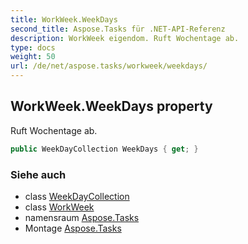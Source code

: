 ```yaml
---
title: WorkWeek.WeekDays
second_title: Aspose.Tasks für .NET-API-Referenz
description: WorkWeek eigendom. Ruft Wochentage ab.
type: docs
weight: 50
url: /de/net/aspose.tasks/workweek/weekdays/
---
```

## WorkWeek.WeekDays property

Ruft Wochentage ab.

```csharp
public WeekDayCollection WeekDays { get; }
```

### Siehe auch

* class [WeekDayCollection](../../weekdaycollection/)
* class [WorkWeek](../)
* namensraum [Aspose.Tasks](../../workweek/)
* Montage [Aspose.Tasks](../../../)


